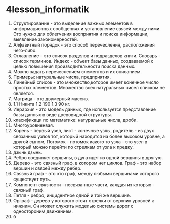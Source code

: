 # 4lesson_informatik
1. Структирование - это выделение важных элементов в информационных сообщениях и установление связей между ними. Это нужно для облегчения восприятия и поиска информации, выявление закономерностей.
2. Алфавитный порядок - это способ перечесления, расположения чего-либо.
3. Оглавление – это список разделов и подразделов книги. Словарь - список терминов. Индекс - объект базы данных, создаваемой с целью повышения производительности поиска данных. 
4. Можно задать перечеслением элементов и их описанием.
5. Примеры: натуральные числа, предприятия.
6. Линейный список - это множество,которое имеет конечное число простых элементов. Множество всех натуральных чисел списком не является.
7. Матрица - это двумерный массив.
8. 1.1 Никита 1.2 190 1.3 90 кг.
9. Иерархия - это модель данных, где используется представление базы данных в виде древовидной структуры.
10. класификаци по математике: натуральные числа, дроби.
11. Многоуровненвая.
12. Корень - первый узел, лист - конечные узлы, родитель - из двух связанных узлов тот, который находится на более высоком уровне, а другой сыном, Потомок - потомок какого то узла - это узел в который можно перейти по стрелкам от узла к предку.
13. дзынь дзынь.
14. Ребро соединяет вершины, в дуга идет из одной вершины в другую.
15. Дерево - это связный граф, в котором нет циклов. Граф - это набор вершин и связей между ребер.
16. Связный граф - это это граф, между любыми вершинами которого существует путь.
17. Компонент связности - несвязанные части, каждая из которых - связный граф.
18. Петля - ребро, инцидентное одной и той же вершине.
19. Орграф - дерево у которого стоят стрелки от верхних уровней к нижним. Он может служить моделью системы дорог с одностороним движением.
20. б
